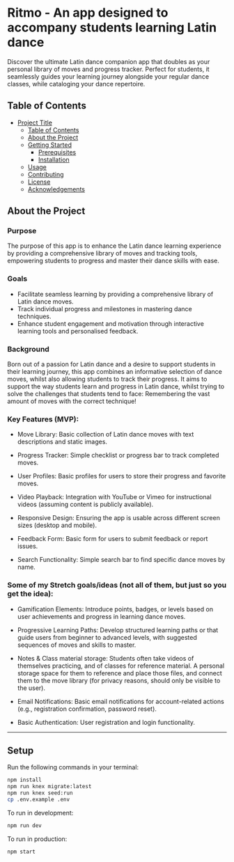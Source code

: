 # Ritmo - An app designed to accompany students learning Latin dance

Discover the ultimate Latin dance companion app that doubles as your personal library of moves and progress tracker. Perfect for students, it seamlessly guides your learning journey alongside your regular dance classes, while cataloging your dance repertoire.

## Table of Contents

- [Project Title](#project-title)
  - [Table of Contents](#table-of-contents)
  - [About the Project](#about-the-project)
  - [Getting Started](#getting-started)
    - [Prerequisites](#prerequisites)
    - [Installation](#installation)
  - [Usage](#usage)
  - [Contributing](#contributing)
  - [License](#license)
  - [Acknowledgements](#acknowledgements)


## About the Project

### Purpose
The purpose of this app is to enhance the Latin dance learning experience by providing a comprehensive library of moves and tracking tools, empowering students to progress and master their dance skills with ease.

### Goals
- Facilitate seamless learning by providing a comprehensive library of Latin dance moves.
- Track individual progress and milestones in mastering dance techniques.
- Enhance student engagement and motivation through interactive learning tools and personalised feedback.

### Background
Born out of a passion for Latin dance and a desire to support students in their learning journey, this app combines an informative selection of dance moves, whilst also allowing students to track their progress. It aims to support the way students learn and progress in Latin dance, whilst trying to solve the challenges that students tend to face: Remembering the vast amount of moves with the correct technique!

### Key Features (MVP):

- Move Library: Basic collection of Latin dance moves with text descriptions and static images.

- Progress Tracker: Simple checklist or progress bar to track completed moves.

- User Profiles: Basic profiles for users to store their progress and favorite moves.

- Video Playback: Integration with YouTube or Vimeo for instructional videos (assuming content is publicly available).

- Responsive Design: Ensuring the app is usable across different screen sizes (desktop and mobile).

- Feedback Form: Basic form for users to submit feedback or report issues.

- Search Functionality: Simple search bar to find specific dance moves by name.




### Some of my Stretch goals/ideas (not all of them, but just so you get the idea):

- Gamification Elements: Introduce points, badges, or levels based on user achievements and progress in learning dance moves.

- Progressive Learning Paths: Develop structured learning paths or that guide users from beginner to advanced levels, with suggested sequences of moves and skills to master.

- Notes & Class material storage: Students often take videos of themselves practicing, and of classes for reference material. A personal storage space for them to reference and place those files, and connect them to the move library (for privacy reasons, should only be visible to the user).
  
- Email Notifications: Basic email notifications for account-related actions (e.g., registration confirmation, password reset).

- Basic Authentication: User registration and login functionality.




---

## Setup

Run the following commands in your terminal:

```sh
npm install
npm run knex migrate:latest
npm run knex seed:run
cp .env.example .env
```

To run in development:
```sh
npm run dev
```

To run in production:
```sh
npm start
```
